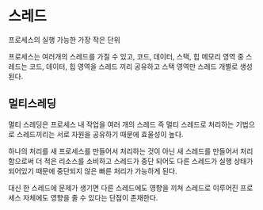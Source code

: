# 스레드

프로세스의 실행 가능한 가장 작은 단위

프로세스는 여러개의 스레드를 가질 수 있고, 코드, 데이터, 스택, 힙 메모리 영역 중 스레드는 코드, 데이터, 힙 영역을 스레드 끼리 공유하고 스택 영역만 스레드 개별로 생성된다.

## 멀티스레딩

멀티 스레딩은 프로세스 내 작업을 여러 개의 스레드 즉 멀티 스레드로 처리하는 기법으로 스레드끼리는 서로 자원을 공유하기 때문에 효울성이 높다.

하나의 처리를 새 프로세스를 만들어서 처리하는 것이 아닌 새 스레드를 만들어서 처리함으로써 더 적은 리소스를 소비하고 스레드가 중단 되어도 다른 스레드가 실행 상태가 되어있기 때문에 중단되지 않은 빠른 처리가 가능하게 된다.

대신 한 스레드에 문제가 생기면 다른 스레드에도 영향을 끼쳐 스레드로 이루어진 프로세스 자체에도 영향을 줄 수 있다는 단점이 존재한다.
